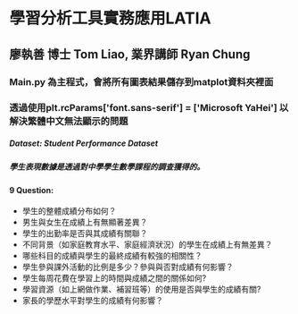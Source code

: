 # 學習分析工具實務應用LATIA
## 廖執善 博士 Tom Liao, 	業界講師 Ryan Chung
### Main.py 為主程式，會將所有圖表結果儲存到matplot資料夾裡面   
### 透過使用plt.rcParams['font.sans-serif'] = ['Microsoft YaHei'] 以解決繁體中文無法顯示的問題  
##### Dataset: Student Performance Dataset
##### 學生表現數據是透過對中學學生數學課程的調查獲得的。  
#### 9 Question:
* 學生的整體成績分布如何？  
* 男生與女生在成績上有無顯著差異？  
* 學生的出勤率是否與其成績有關聯？  
* 不同背景（如家庭教育水平、家庭經濟狀況）的學生在成績上有無差異？  
* 哪些科目的成績與學生的最終成績有較強的相關性？  
* 學生參與課外活動的比例是多少？參與與否對成績有何影響？    
* 學生每周花費在學習上的時間與成績之間的關係如何?  
* 學習資源（如上網做作業、補習班等）的使用是否與學生的成績有關?  
* 家長的學歷水平對學生的成績有何影響？  

